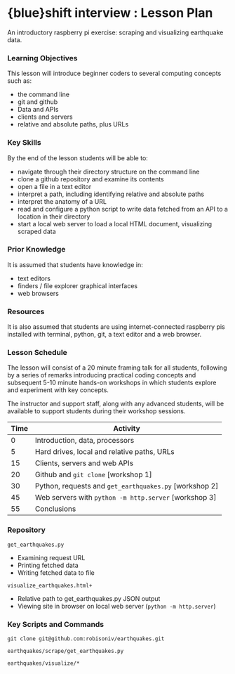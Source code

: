 # {blue}shift interview : Lesson Plan

An introductory raspberry pi exercise: scraping and visualizing earthquake data.

### Learning Objectives

This lesson will introduce beginner coders to several computing concepts such as:
- the command line
- git and github
- Data and APIs
- clients and servers
- relative and absolute paths, plus URLs

### Key Skills

By the end of the lesson students will be able to:
- navigate through their directory structure on the command line
- clone a github repository and examine its contents
- open a file in a text editor
- interpret a path, including identifying relative and absolute paths
- interpret the anatomy of a URL
- read and configure a python script to write data fetched from an API to a location in their directory
- start a local web server to load a local HTML document, visualizing scraped data

### Prior Knowledge

It is assumed that students have knowledge in:
- text editors
- finders / file explorer graphical interfaces
- web browsers

### Resources

It is also assumed that students are using internet-connected raspberry pis installed with terminal, python, git, a text editor and a web browser.

### Lesson Schedule

The lesson will consist of a 20 minute framing talk for all students, following by a series of remarks introducing practical coding concepts and subsequent 5-10 minute hands-on workshops in which students explore and experiment with key concepts.

The instructor and support staff, along with any advanced students, will be available to support students during their workshop sessions.

| Time | Activity |
| --- | --- |
| 0 | Introduction, data, processors |
| 5 | Hard drives, local and relative paths, URLs |
| 15 | Clients, servers and web APIs |
| 20 | Github and `git clone` [workshop 1] |
| 30 | Python, requests and `get_earthquakes.py` [workshop 2] |
| 45 | Web servers with `python -m http.server` [workshop 3] |
| 55 | Conclusions |

### Repository

`get_earthquakes.py`
- Examining request URL
- Printing fetched data
- Writing fetched data to file

`visualize_earthquakes.html+`
- Relative path to get_earthquakes.py JSON output
- Viewing site in browser on local web server (`python -m http.server`)

### Key Scripts and Commands

`git clone git@github.com:robisoniv/earthquakes.git`

`earthquakes/scrape/get_earthquakes.py`

`earthquakes/visualize/*`
